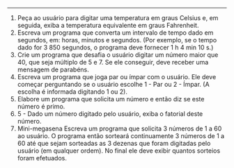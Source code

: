 ------- 

1. Peça ao usuário para digitar uma temperatura em graus Celsius e, em seguida, exiba a temperatura equivalente em graus Fahrenheit.
2. Escreva um programa que converta um intervalo de tempo dado em segundos, em: horas, minutos e segundos. (Por exemplo, se o tempo dado for 3 850 segundos, o programa deve fornecer 1 h 4 min 10 s.)
3. Crie um programa que desafia o usuário digitar um número maior que 40, que seja múltiplo de 5 e 7. Se ele conseguir, deve receber uma mensagem de parabéns.
4. Escreva um programa que joga par ou ímpar com o usuário. Ele deve começar perguntando se o usuário escolhe 1 - Par ou 2 - Ímpar. (A escolha é informada digitando 1 ou 2).
5. Elabore um programa que solicita um número e então diz se este número é primo.
6. 5 - Dado um número digitado pelo usuário, exiba o fatorial deste número.
7.  Mini-megasena Escreva um programa que solicita 3 números de 1 a 60 ao usuário. O programa então sorteará continuamente 3 números de 1 a 60 até que sejam sorteadas as 3 dezenas que foram digitadas pelo usuário (em qualquer ordem).  No final ele deve exibir quantos sorteios foram efetuados.








